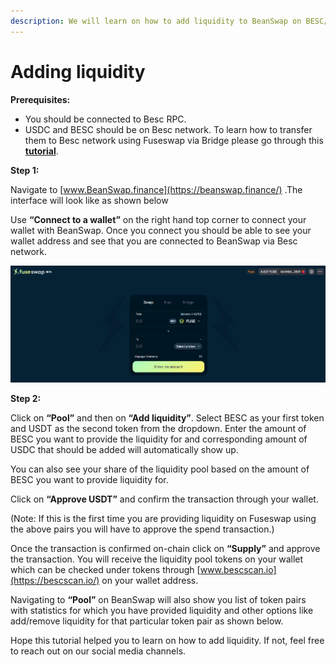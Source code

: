 ```yaml
---
description: We will learn on how to add liquidity to BeanSwap on BESC/USDT pair.
---
```


# Adding liquidity

**Prerequisites:**

* You should be connected to Besc RPC.
* USDC and BESC should be on Besc network. To learn how to transfer them to Besc network using Fuseswap via Bridge please go through this [**tutorial**](https://docs.bescscan.io/the-fuse-chain/token-bridges/transfer-fuse-using-bridge-on-fuseswap).

**Step 1:**

Navigate to [www.BeanSwap.finance](https://beanswap.finance/) .The interface will look like as shown below



Use **“Connect to a wallet”** on the right hand top corner to connect your wallet with BeanSwap. Once you connect you should be able to see your wallet address and see that you are connected to BeanSwap via Besc network.

![](../.gitbook/assets/1%20%2810%29.png)

  
**Step 2:**

Click on **“Pool”** and then on **“Add liquidity”**. Select BESC as your first token and USDT as the second token from the dropdown. Enter the amount of BESC you want to provide the liquidity for and corresponding amount of USDC that should be added will automatically show up.

You can also see your share of the liquidity pool based on the amount of BESC you want to provide liquidity for.



Click on **“Approve USDT”** and confirm the transaction through your wallet.

\(Note: If this is the first time you are providing liquidity on Fuseswap using the above pairs you will have to approve the spend transaction.\)

Once the transaction is confirmed on-chain click on **“Supply”** and approve the transaction. You will receive the liquidity pool tokens on your wallet which can be checked under tokens through [www.bescscan.io](https://bescscan.io/) on your wallet address.

Navigating to **“Pool”** on BeanSwap will also show you list of token pairs with statistics for which you have provided liquidity and other options like add/remove liquidity for that particular token pair as shown below.



Hope this tutorial helped you to learn on how to add liquidity. If not, feel free to reach out on our social media channels.


